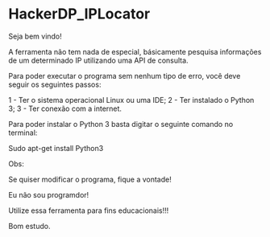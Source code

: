 # HackerDP_IPLocator


Seja bem vindo!

A ferramenta não tem nada de especial, básicamente pesquisa informações de um determinado IP utilizando uma API de consulta.

Para poder executar o programa sem nenhum tipo de erro, você deve seguir os seguintes passos:

1 - Ter o sistema operacional Linux ou uma IDE;
2 - Ter instalado o Python 3;
3 - Ter conexão com a internet.

Para poder instalar o Python 3 basta digitar o seguinte comando no terminal:

Sudo apt-get install Python3

Obs:

Se quiser modificar o programa, fique a vontade!

Eu não sou programdor!

Utilize essa ferramenta para fins educacionais!!!

Bom estudo.

